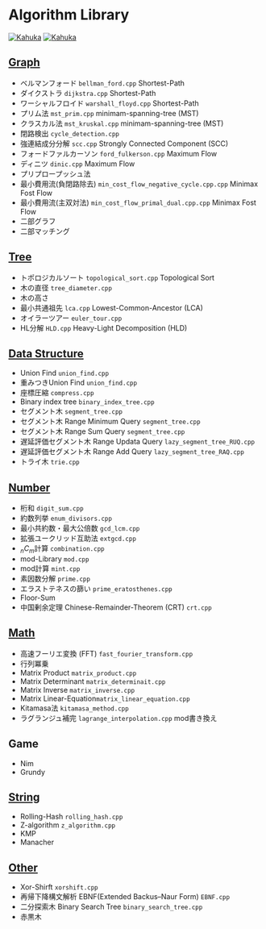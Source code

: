 # Algorithm Library

[![Kahuka](https://img.shields.io/endpoint?url=https%3A%2F%2Fatcoder-badges.now.sh%2Fapi%2Fatcoder%2Fjson%2FKahuka)](https://atcoder.jp/users/Kahuka)
[![Kahuka](https://img.shields.io/endpoint?url=https%3A%2F%2Fatcoder-badges.now.sh%2Fapi%2Fcodeforces%2Fjson%2FKahuka)](https://codeforces.com/profile/Kahuka) 


## [Graph](./graph/)
- ベルマンフォード   `bellman_ford.cpp`  Shortest-Path
- ダイクストラ   `dijkstra.cpp`  Shortest-Path
- ワーシャルフロイド  `warshall_floyd.cpp`  Shortest-Path
- プリム法   `mst_prim.cpp` minimam-spanning-tree (MST)
- クラスカル法  `mst_kruskal.cpp` minimam-spanning-tree (MST)
- 閉路検出 `cycle_detection.cpp`
- 強連結成分分解 `scc.cpp` Strongly Connected Component (SCC) 
- フォードファルカーソン `ford_fulkerson.cpp` Maximum Flow 
- ディニツ `dinic.cpp` Maximum Flow 
- プリプロープッシュ法
- 最小費用流(負閉路除去) `min_cost_flow_negative_cycle.cpp.cpp` Minimax Fost Flow
- 最小費用流(主双対法) `min_cost_flow_primal_dual.cpp.cpp` Minimax Fost Flow
- 二部グラフ
- 二部マッチング


## [Tree](./tree/)
- トポロジカルソート `topological_sort.cpp` Topological Sort
- 木の直径 `tree_diameter.cpp`
- 木の高さ
- 最小共通祖先   `lca.cpp` Lowest-Common-Ancestor (LCA) 
- オイラーツアー `euler_tour.cpp`
- HL分解 `HLD.cpp` Heavy-Light Decomposition (HLD)   



## [Data Structure](./data_structure/)
- Union Find  `union_find.cpp`
- 重みつきUnion Find `union_find.cpp`
- 座標圧縮 `compress.cpp`
- Binary index tree `binary_index_tree.cpp`   
- セグメント木  `segment_tree.cpp`
- セグメント木 Range Minimum Query  `segment_tree.cpp`
- セグメント木 Range Sum Query  `segment_tree.cpp`
- 遅延評価セグメント木 Range Updata Query  `lazy_segment_tree_RUQ.cpp`
- 遅延評価セグメント木 Range Add Query  `lazy_segment_tree_RAQ.cpp`
- トライ木 `trie.cpp`


## [Number](./number/)
- 桁和 `digit_sum.cpp`  
- 約数列挙  `enum_divisors.cpp`  
- 最小共約数・最大公倍数  `gcd_lcm.cpp`  
- 拡張ユークリッド互助法 `extgcd.cpp`  
- $_nC_m$計算 `combination.cpp`
- mod-Library  `mod.cpp`
- mod計算 `mint.cpp`
- 素因数分解  `prime.cpp`  
- エラストテネスの篩い `prime_eratosthenes.cpp`
- Floor-Sum
- 中国剰余定理 Chinese-Remainder-Theorem (CRT) `crt.cpp`  



## [Math](./math/)
- 高速フーリエ変換 (FFT) `fast_fourier_transform.cpp`
- 行列冪乗 
- Matrix Product `matrix_product.cpp`
- Matrix Determinant `matrix_determinait.cpp`
- Matrix Inverse `matrix_inverse.cpp` 
- Matrix Linear-Equation`matrix_linear_equation.cpp`
- Kitamasa法 `kitamasa_method.cpp`
- ラグランジュ補完 `lagrange_interpolation.cpp` mod書き換え

## Game
- Nim
- Grundy



## [String](./string/)
- Rolling-Hash `rolling_hash.cpp`
- Z-algorithm `z_algorithm.cpp`
- KMP
- Manacher


## [Other](./other/)
- Xor-Shirft `xorshift.cpp`
- 再帰下降構文解析 EBNF(Extended Backus–Naur Form) `EBNF.cpp`
- 二分探索木 Binary Search Tree `binary_search_tree.cpp`
- 赤黒木
